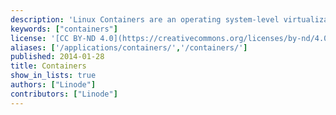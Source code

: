 ```yaml
---
description: 'Linux Containers are an operating system-level virtualization method for running multiple isolated Linux systems (containers) on a single control host.'
keywords: ["containers"]
license: '[CC BY-ND 4.0](https://creativecommons.org/licenses/by-nd/4.0)'
aliases: ['/applications/containers/','/containers/']
published: 2014-01-28
title: Containers
show_in_lists: true
authors: ["Linode"]
contributors: ["Linode"]
---
```



